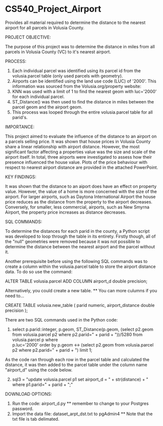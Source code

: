 # CS540_Project_Airport
Provides all material required to determine the distance to the nearest airport for all parcels in Volusia County. 

PROJECT OBJECTIVE:

The purpose of this project was to determine the distance in miles from all parcels in Volusia County (VC) to it's nearest airport. 

PROCESS:
1. Each individual parcel was identified using its parcel id from the volusia.parcel table (only used parcels with geometry). 
2. Airports can be identified using the land use code (LUC) of '2000'. This information was sourced from the Volusia.org/property website: 
3. KNN was used with a limit of 1 to find the nearest geom with luc='2000' for each individual parcel.
4. ST_Distance() was then used to find the distance in miles between the parcel geom and the airport geom.
5. This process was looped through the entire volusia.parcel table for all parid's. 

IMPORTANCE:

This project aimed to evaluate the influence of the distance to an airport on a parcels selling price. It was shown that house prices in Volusia County
share a linear relationship with airport distance. However, the most significant factor affecting a properties value was the size and scale of the airport itself. 
In total, three airports were investigated to assess how their presence influenced the house value. Plots of the price behaviour with respect to nearest airport distance are provided in the attached PowerPoint. 

KEY FINDINGS:

It was shown that the distance to an aiport does have an effect on property value. However, the value of a home is more concerned with the size of the airport. For larger airports, such as Daytona International Airport the house price reduces as the distance from the property to the airport decreases. Conversely, for smaller, less commercial, airports, such as New Smyrna Airport, the property price increases as distance decreases.

SQL COMMANDS:

To determine the distances for each parid in the county, a Python script was developed to loop through the table in its entirety. Firstly though, all of the "null" geometries were removed because it was not possible to determine the distance between the nearest airport and the parcel without it. 

Another prerequisite before using the following SQL commands was to create a column within the volusia.parcel table to store the airport distance data. To do so use the command:

ALTER TABLE volusia.parcel ADD COLUMN airport_d double precision;

Alternatively, you could create a new table. ** You can more culumns if you need to...

CREATE TABLE volusia.new_table (
    parid numeric,
    airport_distance double precision
);

There are two SQL commands used in the Python code:

1. select p.parid::integer, p.geom, ST_Distance(p.geom, (select p2.geom from volusia.parcel p2 where p2.parid=" + parid + "))/5280  from volusia.parcel p where    
    p.luc='2000' order by p.geom <-> (select p2.geom from volusia.parcel p2 where p2.parid=" + parid + ") limit 1;
    
As the code ran through each row in the parcel table and calculated the distance, it was then added to the parcel table under the column name "airport_d" using the code below.  
  
2.  sql3 = "update volusia.parcel p1 set airport_d = " + str(distance) + " where p1.parid=" + parid + ";"

DOWNLOAD OPTIONS: 
1. Run the code: airport_d.py ** remember to change to your Postgres password.
2. Import the data file: dataset_arpt_dst.txt to pgAdmin4 ** Note that the txt file is tab delimated.
